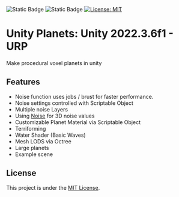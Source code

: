 ![Static Badge](https://img.shields.io/badge/Version-0.0.1a-green)
![Static Badge](https://img.shields.io/badge/Bugs-alot-red)
[![License: MIT](https://img.shields.io/badge/License-MIT-yellow.svg)](https://opensource.org/licenses/MIT)

# Unity Planets: Unity 2022.3.6f1 - URP
Make procedural voxel planets in unity

## Features
- Noise function uses jobs / brust for faster performance.
- Noise settings controlled with Scriptable Object
- Multiple noise Layers
- Using [Noise](https://github.com/unbeGames/noise.git) for 3D noise values
- Customizable Planet Material via Scriptable Object
- Terriforming
- Water Shader (Basic Waves)
- Mesh LODS via Octree
- Large planets
- Example scene


## License
This project is under the [MIT License](LICENSE).